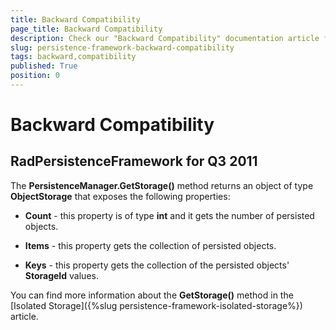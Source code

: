 ```yaml
---
title: Backward Compatibility
page_title: Backward Compatibility
description: Check our "Backward Compatibility" documentation article for the RadPersistenceFramework WPF control.
slug: persistence-framework-backward-compatibility
tags: backward,compatibility
published: True
position: 0
---
```


# Backward Compatibility

## RadPersistenceFramework for Q3 2011

The __PersistenceManager.GetStorage()__ method returns an object of type __ObjectStorage__ that exposes the following properties:		

* __Count__ - this property is of type __int__ and it gets the number of persisted objects.			

* __Items__ - this property gets the collection of persisted objects.			

* __Keys__ - this property gets the collection of the persisted objects' __StorageId__ values.			

You can find more information about the __GetStorage()__ method in the [Isolated Storage]({%slug persistence-framework-isolated-storage%}) article.